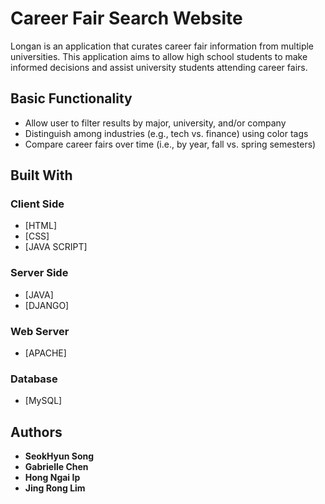 # Career Fair Search Website

Longan is an application that curates career fair information from multiple universities. This application aims to allow high school students to make informed decisions and assist university students attending career fairs.  

## Basic Functionality

* Allow user to filter results by major, university, and/or company
* Distinguish among industries (e.g., tech vs. finance) using color tags
* Compare career fairs over time (i.e., by year, fall vs. spring semesters)


## Built With

### Client Side
* [HTML]
* [CSS]
* [JAVA SCRIPT]

### Server Side
* [JAVA]
* [DJANGO]

### Web Server
* [APACHE]

### Database
* [MySQL]

## Authors

* **SeokHyun Song**
* **Gabrielle Chen**
* **Hong Ngai Ip**
* **Jing Rong Lim**
